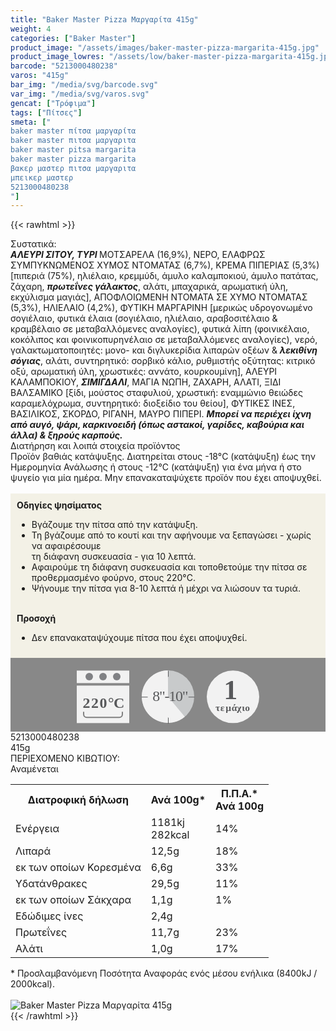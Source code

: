 ```yaml
---
title: "Baker Master Pizza Μαργαρίτα 415g"
weight: 4
categories: ["Baker Master"]
product_image: "/assets/images/baker-master-pizza-margarita-415g.jpg"
product_image_lowres: "/assets/low/baker-master-pizza-margarita-415g.jpg"
barcode: "5213000480238"
varos: "415g"
bar_img: "/media/svg/barcode.svg"
var_img: "/media/svg/varos.svg"
gencat: ["Τρόφιμα"]
tags: ["Πίτσες"]
smeta: ["
baker master πίτσα μαργαρίτα 
baker master πιτσα μαργαριτα 
baker master pitsa margarita 
baker master pizza margarita 
βακερ μαστερ πιτσα μαργαριτα 
μπεικερ μαστερ
5213000480238
"]
---
```

{{< rawhtml >}}

<div class="sload14"><div class="product"><div id="sistatika">Συστατικά:</div><div class="alltext"><strong><em>ΑΛΕΥΡΙ ΣΙΤΟΥ, ΤΥΡΙ </em></strong>ΜΟΤΣΑΡΕΛΑ (16,9%), ΝΕΡΟ, ΕΛΑΦΡΩΣ ΣΥΜΠΥΚΝΩΜΕΝΟΣ ΧΥΜΟΣ ΝΤΟΜΑΤΑΣ (6,7%), ΚΡΕΜΑ ΠΙΠΕΡΙΑΣ (5,3%) [πιπεριά (75%), ηλιέλαιο, κρεμμύδι, άμυλο καλαμποκιού, άμυλο πατάτας, ζάχαρη, <strong><em>πρωτεΐνες γάλακτος</em></strong>, αλάτι, μπαχαρικά, αρωματική ύλη, εκχύλισμα μαγιάς], ΑΠΟΦΛΟΙΩΜΕΝΗ ΝΤΟΜΑΤΑ ΣΕ ΧΥΜΟ ΝΤΟΜΑΤΑΣ (5,3%), ΗΛΙΕΛΑΙΟ (4,2%), ΦΥΤΙΚΗ ΜΑΡΓΑΡΙΝΗ [μερικώς υδρογονωμένο σογιέλαιο, φυτικά έλαια (σογιέλαιο, ηλιέλαιο, αραβοσιτέλαιο &amp; κραμβέλαιο σε μεταβαλλόμενες αναλογίες), φυτικά λίπη (φοινικέλαιο, κοκόλιπος και φοινικοπυρηνέλαιο σε μεταβαλλόμενες αναλογίες), νερό, γαλακτωματοποιητές: μονο- και διγλυκερίδια λιπαρών οξέων &amp; <strong><em>λεκιθίνη σόγιας</em></strong>, αλάτι, συντηρητικό: σορβικό κάλιο, ρυθμιστής οξύτητας: κιτρικό οξύ, αρωματική ύλη, χρωστικές: αννάτο, κουρκουμίνη], ΑΛΕΥΡΙ ΚΑΛΑΜΠΟΚΙΟΥ, <strong><em>ΣΙΜΙΓΔΑΛΙ</em></strong>, ΜΑΓΙΑ ΝΩΠΗ, ΖΑΧΑΡΗ, ΑΛΑΤΙ, ΞΙΔΙ ΒΑΛΣΑΜΙΚΟ [ξίδι, μούστος σταφυλιού, χρωστική: εναμμώνιο θειώδες καραμελόχρωμα, συντηρητικό: διοξείδιο του θείου], ΦΥΤΙΚΕΣ ΙΝΕΣ, ΒΑΣΙΛΙΚΟΣ, ΣΚΟΡΔΟ, ΡΙΓΑΝΗ, ΜΑΥΡΟ ΠΙΠΕΡΙ. <strong><em>Μπορεί να περιέχει ίχνη από αυγό, ψάρι, καρκινοειδή (όπως αστακοί, γαρίδες, καβούρια και άλλα) &amp; ξηρούς καρπούς.</em></strong></div><div id="loipa">Διατήρηση και λοιπά στοιχεία προϊόντος</div><div class="alltext">Προϊόν βαθιάς κατάψυξης. Διατηρείται στους -18°C (κατάψυξη) έως την Ημερομηνία Ανάλωσης ή στους -12°C (κατάψυξη) για ένα μήνα ή στο ψυγείο για μία ημέρα. Μην επανακαταψύχετε προϊόν που έχει αποψυχθεί.<br><br><div style="background:#f3f1e6;padding:10px;margin:0px"><b>Οδηγίες ψησίματος</b><br><ul><li>Βγάζουμε την πίτσα από την κατάψυξη.</li><li>Τη βγάζουμε από το κουτί και την αφήνουμε να ξεπαγώσει - χωρίς να αφαιρέσουμε<br>τη διάφανη συσκευασία - για 10 λεπτά.</li><li>Αφαιρούμε τη διάφανη συσκευασία και τοποθετούμε την πίτσα σε προθερμασμένο φούρνο, στους 220°C.</li><li>Ψήνουμε την πίτσα για 8-10 λεπτά ή μέχρι να λιώσουν τα τυριά.</li></ul><br><strong>Προσοχή</strong><br><ul><li>Δεν επανακαταψύχουμε πίτσα που έχει αποψυχθεί.</li></ul></div><div style="width:auto;margin:0px;background:#888"><div style="max-width:292px;margin:auto;padding:20px 20px 12px"><svg viewBox="0 0 292 85.37"><defs><style>.cls-1{fill:#f2f2f2}.cls-2{font-size:15.5px;letter-spacing:-.01em}.cls-12,.cls-18,.cls-19,.cls-2,.cls-9{fill:#58595b}.cls-12,.cls-2,.cls-9{font-family:csans;font-weight:700}.cls-3{letter-spacing:-.01em}.cls-4{letter-spacing:-.01em}.cls-5{letter-spacing:0}.cls-6{letter-spacing:.01em}.cls-7{letter-spacing:-.01em}.cls-8{letter-spacing:-.01em}.cls-9{font-size:44.05px}.cls-10{fill:#808184}.cls-11{fill:gray}.cls-12{font-size:24px}.cls-13{letter-spacing:-.01em}.cls-14{letter-spacing:-.01em}.cls-15{letter-spacing:-.01em}.cls-16{letter-spacing:-.02em}.cls-17{fill:#c8cacb}.cls-19{font-size:23.88px;font-family:csans;letter-spacing:-.05em}</style></defs><title>Asset 24</title><g id="Layer_2" data-name="Layer 2"><g id="Layer_1-2" data-name="Layer 1"><circle class="cls-1" cx="250" cy="42.34" r="42"></circle><text class="cls-2" transform="translate(221.93 64.7)">τ<tspan class="cls-3" x="7.94" y="0">ε</tspan><tspan class="cls-4" x="16.38" y="0">μ</tspan><tspan class="cls-5" x="25.73" y="0">ά</tspan><tspan class="cls-6" x="34.4" y="0">χ</tspan><tspan class="cls-7" x="42.4" y="0">ι</tspan><tspan class="cls-8" x="47.42" y="0">ο</tspan></text><text class="cls-9" transform="translate(235.37 45.88)">1</text><rect class="cls-1" y="0.34" width="84" height="20"></rect><rect class="cls-1" y="24.34" width="84" height="60"></rect><circle class="cls-10" cx="20" cy="10" r="6"></circle><circle class="cls-10" cx="42" cy="10" r="6"></circle><circle class="cls-10" cx="64" cy="10" r="6"></circle><path class="cls-1" d="M68,34H16a4.05,4.05,0,0,0-4,4V66H72V38A4.05,4.05,0,0,0,68,34ZM11,66v4a5,5,0,0,0,5,5H68a5,5,0,0,0,5-5V66Z"></path><path class="cls-11" d="M72,66.34v4a4,4,0,0,1-4,4H16a4,4,0,0,1-4-4v-4H10v4a6,6,0,0,0,6,6H68a6,6,0,0,0,6-6v-4Z"></path><text class="cls-12" transform="translate(9.39 60.39)"><tspan class="cls-13">2</tspan><tspan class="cls-14" x="13.64" y="0">2</tspan><tspan class="cls-15" x="27.18" y="0">0</tspan><tspan class="cls-16" x="40.68" y="0">°</tspan><tspan x="49.53" y="0">C</tspan></text><circle class="cls-17" cx="146" cy="42" r="42"></circle><path class="cls-1" d="M146,42l26.88,32.27A42,42,0,1,1,145.94,0Z"></path><path class="cls-18" d="M146.19,10.37c-.36,0-.66-.29-.19-.66V1.06c-.47-.37-.17-.67.19-.67a.93.93,0,0,1,.81.67V9.71A.92.92,0,0,1,146.19,10.37Z"></path><path class="cls-18" d="M188,43.34h-8.66c-.37.21-.66-.09-.66-.46a.51.51,0,0,1,.66-.54H188a.52.52,0,0,1,.66.54C188.68,43.25,188.38,43.55,188,43.34Z"></path><path class="cls-18" d="M146.19,85.37c-.36,0-.66-.3-.19-.66V76.05c-.47-.36-.17-.66.19-.66a.94.94,0,0,1,.81.66v8.66A.94.94,0,0,1,146.19,85.37Z"></path><path class="cls-18" d="M113,43.34h-8.65c-.37.21-.67-.09-.67-.46a.52.52,0,0,1,.67-.54H113a.52.52,0,0,1,.66.54C113.68,43.25,113.38,43.55,113,43.34Z"></path><text class="cls-19" transform="translate(121.28 49.09)">8"-10"</text></g></g></svg></div></div></div><div id="barcode"><div id="barimage1"></div><span id="bartext">5213000480238</span></div><div id="varos"><div id="varosimage1"></div><span id="varostext">415g</span></div><div id="kivotio">ΠΕΡΙΕΧΟΜΕΝΟ ΚΙΒΩΤΙΟΥ:<br>Αναμένεται</div><table id="diatable"><tbody><tr><th>Διατροφική δήλωση</th><th>Ανά 100g*</th><th>Π.Π.Α.*<br>Ανά 100g</th></tr><tr><td class="texr2">Ενέργεια</td><td class="texr">1181kj<br>282kcal</td><td class="texr">14%</td></tr><tr><td class="texr2">Λιπαρά</td><td class="texr">12,5g</td><td class="texr">18%</td></tr><tr><td class="gray">εκ των οποίων Κορεσµένα</td><td class="gray2">6,6g</td><td class="gray2">33%</td></tr><tr><td class="texr2">Yδατάνθρακες</td><td class="texr">29,5g</td><td class="texr">11%</td></tr><tr><td class="gray">εκ των οποίων Σάκχαρα</td><td class="gray2">1,1g</td><td class="gray2">1%</td></tr><tr><td class="texr2">Εδώδιμες ίνες</td><td class="texr">2,4g</td><td class="texr"></td></tr><tr><td class="texr2">Πρωτεΐνες</td><td class="texr">11,7g</td><td class="texr">23%</td></tr><tr><td class="texr2">Αλάτι</td><td class="texr">1,0g</td><td class="texr">17%</td></tr></tbody></table><div class="alltext">* Προσλαμβανόμενη Ποσότητα Αναφοράς ενός μέσου ενήλικα (8400kJ / 2000kcal).</div><br><div class="pimg"><img alt="Baker Master Pizza Μαργαρίτα 415g" title="Baker Master Pizza Μαργαρίτα 415g" src="/assets/images/baker-master-pizza-margarita-415g.jpg"></div></div></div>
{{< /rawhtml >}}


